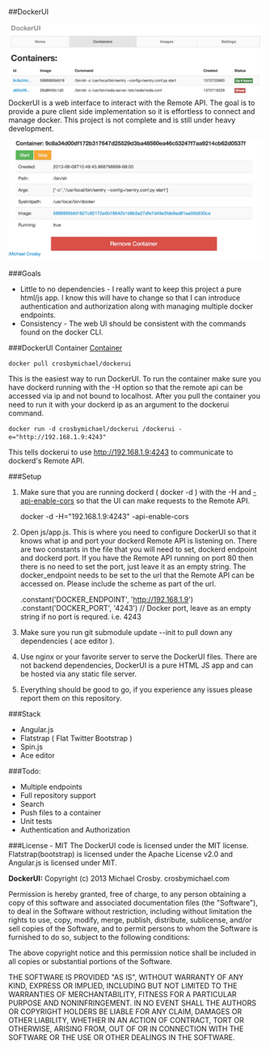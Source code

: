 ##DockerUI

![Containers](/containers.png)
DockerUI is a web interface to interact with the Remote API.  The goal is to provide a pure client side implementation so it is effortless to connect and manage docker.  This project is not complete and is still under heavy development.

![Container](/container.png)


###Goals
* Little to no dependencies - I really want to keep this project a pure html/js app.  I know this will have to change so that I can introduce authentication and authorization along with managing multiple docker endpoints. 
* Consistency - The web UI should be consistent with the commands found on the docker CLI.

###DockerUI Container 
[Container](https://index.docker.io/u/crosbymichael/dockerui/)


    docker pull crosbymichael/dockerui

This is the easiest way to run DockerUI.  To run the container make sure you have dockerd running with the -H option so that the remote api can be accessed via ip and not bound to localhost.  After you pull the container you need to run it with your dockerd ip as an argument to the dockerui command.


    docker run -d crosbymichael/dockerui /dockerui -e="http://192.168.1.9:4243"

This tells dockerui to use http://192.168.1.9:4243 to communicate to dockerd's Remote API.

###Setup
1. Make sure that you are running dockerd ( docker -d ) with the -H and [-api-enable-cors](http://docs.docker.io/en/latest/api/docker_remote_api_v1.2/#cors-requests) so that the UI can make requests to the Remote API.


    docker -d -H="192.168.1.9:4243" -api-enable-cors


2. Open js/app.js.  This is where you need to configure DockerUI so that it knows what ip and port your dockerd Remote API is listening on.  There are two constants in the file that you will need to set, dockerd endpoint and dockerd port.  If you have the Remote API running on port 80 then there is no need to set the port, just leave it as an empty string.  The docker_endpoint needs to be set to the url that the Remote API can be accessed on.  Please include the scheme as part of the url.


    .constant('DOCKER_ENDPOINT', 'http://192.168.1.9')
    .constant('DOCKER_PORT', '4243') // Docker port, leave as an empty string if no port is requred. i.e. 4243


3. Make sure you run git submodule update --init to pull down any dependencies ( ace editor ).
4. Use nginx or your favorite server to serve the DockerUI files.  There are not backend dependencies, DockerUI is a pure HTML JS app and can be hosted via any static file server.
5. Everything should be good to go, if you experience any issues please report them on this repository.


###Stack
* Angular.js
* Flatstrap ( Flat Twitter Bootstrap )
* Spin.js
* Ace editor


###Todo:
* Multiple endpoints
* Full repository support
* Search
* Push files to a container
* Unit tests
* Authentication and Authorization


###License - MIT
The DockerUI code is licensed under the MIT license. Flatstrap(bootstrap) is licensed under the Apache License v2.0 and Angular.js is licensed under MIT.


**DockerUI:**
Copyright (c) 2013 Michael Crosby. crosbymichael.com

Permission is hereby granted, free of charge, to any person
obtaining a copy of this software and associated documentation 
files (the "Software"), to deal in the Software without 
restriction, including without limitation the rights to use, copy, 
modify, merge, publish, distribute, sublicense, and/or sell copies 
of the Software, and to permit persons to whom the Software is 
furnished to do so, subject to the following conditions:

The above copyright notice and this permission notice shall be 
included in all copies or substantial portions of the Software.

THE SOFTWARE IS PROVIDED "AS IS", WITHOUT WARRANTY OF ANY KIND,
EXPRESS OR IMPLIED,
INCLUDING BUT NOT LIMITED TO THE WARRANTIES OF MERCHANTABILITY, 
FITNESS FOR A PARTICULAR PURPOSE AND NONINFRINGEMENT. 
IN NO EVENT SHALL THE AUTHORS OR COPYRIGHT 
HOLDERS BE LIABLE FOR ANY CLAIM, 
DAMAGES OR OTHER LIABILITY, 
WHETHER IN AN ACTION OF CONTRACT, 
TORT OR OTHERWISE, 
ARISING FROM, OUT OF OR IN CONNECTION WITH 
THE SOFTWARE OR THE USE OR OTHER DEALINGS IN THE SOFTWARE.

